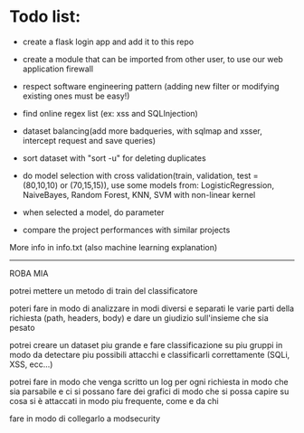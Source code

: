 # Todo list:

* create a flask login app and add it to this repo
* create a module that can be imported from other user, to use our web application firewall
* respect software engineering pattern (adding new filter or modifying existing ones must be easy!)
* find online regex list (ex: xss and SQLInjection)


* dataset balancing(add more badqueries, with sqlmap and xsser, intercept request and save queries)
* sort dataset with "sort -u" for deleting duplicates
* do model selection with cross validation(train, validation, test = (80,10,10) or (70,15,15)), use some models from: LogisticRegression, NaiveBayes, Random Forest, KNN, SVM with non-linear kernel
* when selected a model, do parameter


* compare the project performances with similar projects

More info in info.txt (also machine learning explanation)


-------------------------
ROBA MIA

potrei mettere un metodo di train del classificatore

poteri fare in modo di analizzare in modi diversi e separati le varie parti della richiesta (path, headers, body) e dare un giudizio sull'insieme che sia pesato

potrei creare un dataset piu grande e fare classificazione su piu gruppi in modo da detectare piu possibili attacchi e classificarli correttamente (SQLi, XSS, ecc...)

potrei fare in modo che venga scritto un log per ogni richiesta in modo che sia parsabile e ci si possano fare dei grafici di modo che si possa capire su cosa si è attaccati in modo piu frequente, come e da chi

fare in modo di collegarlo a modsecurity